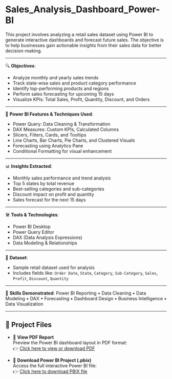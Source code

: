 # Sales_Analysis_Dashboard_Power-BI

This project involves analyzing a retail sales dataset using Power BI to generate interactive dashboards and forecast future sales. The objective is to help businesses gain actionable insights from their sales data for better decision-making.

---

🔍 **Objectives**:
- Analyze monthly and yearly sales trends  
- Track state-wise sales and product category performance  
- Identify top-performing products and regions  
- Perform sales forecasting for upcoming 15 days  
- Visualize KPIs: Total Sales, Profit, Quantity, Discount, and Orders

---

🧮 **Power BI Features & Techniques Used**:
- Power Query: Data Cleaning & Transformation  
- DAX Measures: Custom KPIs, Calculated Columns  
- Slicers, Filters, Cards, and Tooltips  
- Line Charts, Bar Charts, Pie Charts, and Clustered Visuals  
- Forecasting using Analytics Pane  
- Conditional Formatting for visual enhancement

---

📊 **Insights Extracted**:
- Monthly sales performance and trend analysis  
- Top 5 states by total revenue  
- Best-selling categories and sub-categories  
- Discount impact on profit and quantity  
- Sales forecast for the next 15 days

---

🛠️ **Tools & Technologies**:
- Power BI Desktop  
- Power Query Editor  
- DAX (Data Analysis Expressions)  
- Data Modeling & Relationships

---

📂 **Dataset**:
- Sample retail dataset used for analysis  
- Includes fields like: `Order Date`, `State`, `Category`, `Sub-Category`, `Sales`, `Profit`, `Discount`, `Quantity`

---

📌 **Skills Demonstrated**:
Power BI Reporting • Data Cleaning • Data Modeling • DAX • Forecasting • Dashboard Design • Business Intelligence • Data Visualization

---

## 📁 Project Files

- 📄 **View PDF Report**  
  Preview the Power BI dashboard layout in PDF format:  
  👉 [Click here to view or download PDF](https://github.com/chaitanyasatpute11/Sales_Analysis_Dashboard_Power-BI/raw/main/Sales_Dashboard_Report.pdf)

- 🧩 **Download Power BI Project (.pbix)**  
  Access the full interactive Power BI file:  
  👉 [Click here to download PBIX file](https://github.com/chaitanyasatpute11/Sales_Analysis_Dashboard_Power-BI/raw/main/Sales_Dashboard_Report.pbix)

